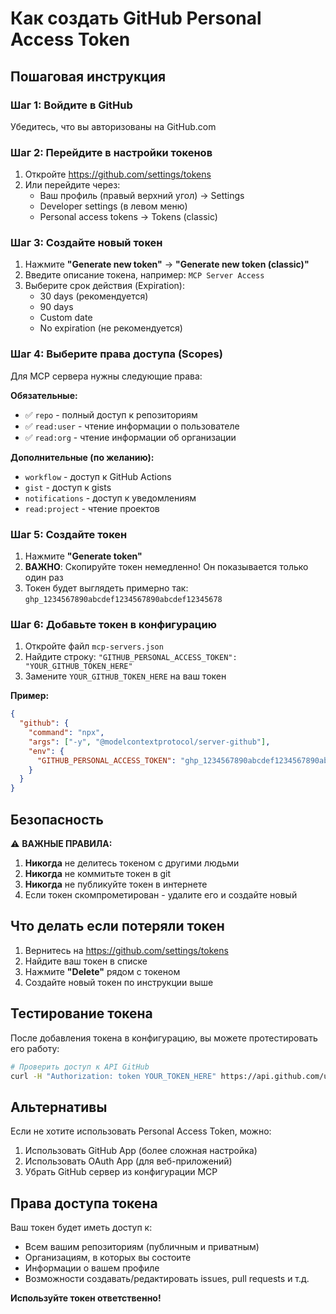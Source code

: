 # Как создать GitHub Personal Access Token

## Пошаговая инструкция

### Шаг 1: Войдите в GitHub

Убедитесь, что вы авторизованы на GitHub.com

### Шаг 2: Перейдите в настройки токенов

1. Откройте https://github.com/settings/tokens
2. Или перейдите через:
   - Ваш профиль (правый верхний угол) → Settings
   - Developer settings (в левом меню)
   - Personal access tokens → Tokens (classic)

### Шаг 3: Создайте новый токен

1. Нажмите **"Generate new token"** → **"Generate new token (classic)"**
2. Введите описание токена, например: `MCP Server Access`
3. Выберите срок действия (Expiration):
   - 30 days (рекомендуется)
   - 90 days
   - Custom date
   - No expiration (не рекомендуется)

### Шаг 4: Выберите права доступа (Scopes)

Для MCP сервера нужны следующие права:

**Обязательные:**

- ✅ `repo` - полный доступ к репозиториям
- ✅ `read:user` - чтение информации о пользователе
- ✅ `read:org` - чтение информации об организации

**Дополнительные (по желанию):**

- `workflow` - доступ к GitHub Actions
- `gist` - доступ к gists
- `notifications` - доступ к уведомлениям
- `read:project` - чтение проектов

### Шаг 5: Создайте токен

1. Нажмите **"Generate token"**
2. **ВАЖНО**: Скопируйте токен немедленно! Он показывается только один раз
3. Токен будет выглядеть примерно так: `ghp_1234567890abcdef1234567890abcdef12345678`

### Шаг 6: Добавьте токен в конфигурацию

1. Откройте файл `mcp-servers.json`
2. Найдите строку: `"GITHUB_PERSONAL_ACCESS_TOKEN": "YOUR_GITHUB_TOKEN_HERE"`
3. Замените `YOUR_GITHUB_TOKEN_HERE` на ваш токен

**Пример:**

```json
{
  "github": {
    "command": "npx",
    "args": ["-y", "@modelcontextprotocol/server-github"],
    "env": {
      "GITHUB_PERSONAL_ACCESS_TOKEN": "ghp_1234567890abcdef1234567890abcdef12345678"
    }
  }
}
```

## Безопасность

⚠️ **ВАЖНЫЕ ПРАВИЛА:**

1. **Никогда** не делитесь токеном с другими людьми
2. **Никогда** не коммитьте токен в git
3. **Никогда** не публикуйте токен в интернете
4. Если токен скомпрометирован - удалите его и создайте новый

## Что делать если потеряли токен

1. Вернитесь на https://github.com/settings/tokens
2. Найдите ваш токен в списке
3. Нажмите **"Delete"** рядом с токеном
4. Создайте новый токен по инструкции выше

## Тестирование токена

После добавления токена в конфигурацию, вы можете протестировать его работу:

```bash
# Проверить доступ к API GitHub
curl -H "Authorization: token YOUR_TOKEN_HERE" https://api.github.com/user
```

## Альтернативы

Если не хотите использовать Personal Access Token, можно:

1. Использовать GitHub App (более сложная настройка)
2. Использовать OAuth App (для веб-приложений)
3. Убрать GitHub сервер из конфигурации MCP

## Права доступа токена

Ваш токен будет иметь доступ к:

- Всем вашим репозиториям (публичным и приватным)
- Организациям, в которых вы состоите
- Информации о вашем профиле
- Возможности создавать/редактировать issues, pull requests и т.д.

**Используйте токен ответственно!**
